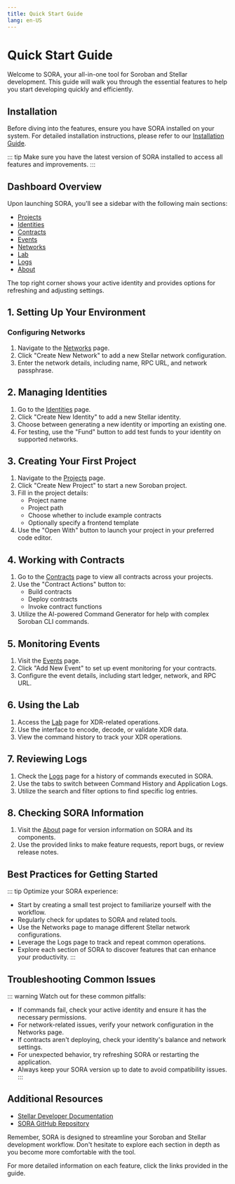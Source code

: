 ```yaml
---
title: Quick Start Guide
lang: en-US
---
```


# Quick Start Guide

Welcome to SORA, your all-in-one tool for Soroban and Stellar development. This guide will walk you through the essential features to help you start developing quickly and efficiently.

## Installation

Before diving into the features, ensure you have SORA installed on your system. For detailed installation instructions, please refer to our [Installation Guide](./installation.md).

::: tip
Make sure you have the latest version of SORA installed to access all features and improvements.
:::

## Dashboard Overview

Upon launching SORA, you'll see a sidebar with the following main sections:

* [Projects](../features/projects.md)
* [Identities](../features/identities.md)
* [Contracts](../features/contracts.md)
* [Events](../features/events.md)
* [Networks](../features/network.md)
* [Lab](../features/lab.md)
* [Logs](../features/logs.md)
* [About](../features/about.md)

The top right corner shows your active identity and provides options for refreshing and adjusting settings.

## 1. Setting Up Your Environment

### Configuring Networks

1. Navigate to the [Networks](../features/network.md) page.
2. Click "Create New Network" to add a new Stellar network configuration.
3. Enter the network details, including name, RPC URL, and network passphrase.

## 2. Managing Identities

1. Go to the [Identities](../features/identities.md) page.
2. Click "Create New Identity" to add a new Stellar identity.
3. Choose between generating a new identity or importing an existing one.
4. For testing, use the "Fund" button to add test funds to your identity on supported networks.

## 3. Creating Your First Project

1. Navigate to the [Projects](../features/projects.md) page.
2. Click "Create New Project" to start a new Soroban project.
3. Fill in the project details:
   * Project name
   * Project path
   * Choose whether to include example contracts
   * Optionally specify a frontend template
4. Use the "Open With" button to launch your project in your preferred code editor.

## 4. Working with Contracts

1. Go to the [Contracts](../features/contracts.md) page to view all contracts across your projects.
2. Use the "Contract Actions" button to:
   * Build contracts
   * Deploy contracts
   * Invoke contract functions
3. Utilize the AI-powered Command Generator for help with complex Soroban CLI commands.

## 5. Monitoring Events

1. Visit the [Events](../features/events.md) page.
2. Click "Add New Event" to set up event monitoring for your contracts.
3. Configure the event details, including start ledger, network, and RPC URL.

## 6. Using the Lab

1. Access the [Lab](../features/lab.md) page for XDR-related operations.
2. Use the interface to encode, decode, or validate XDR data.
3. View the command history to track your XDR operations.

## 7. Reviewing Logs

1. Check the [Logs](../features/logs.md) page for a history of commands executed in SORA.
2. Use the tabs to switch between Command History and Application Logs.
3. Utilize the search and filter options to find specific log entries.

## 8. Checking SORA Information

1. Visit the [About](../features/about.md) page for version information on SORA and its components.
2. Use the provided links to make feature requests, report bugs, or review release notes.

## Best Practices for Getting Started

::: tip
Optimize your SORA experience:

* Start by creating a small test project to familiarize yourself with the workflow.
* Regularly check for updates to SORA and related tools.
* Use the Networks page to manage different Stellar network configurations.
* Leverage the Logs page to track and repeat common operations.
* Explore each section of SORA to discover features that can enhance your productivity.
:::

## Troubleshooting Common Issues

::: warning
Watch out for these common pitfalls:

* If commands fail, check your active identity and ensure it has the necessary permissions.
* For network-related issues, verify your network configuration in the Networks page.
* If contracts aren't deploying, check your identity's balance and network settings.
* For unexpected behavior, try refreshing SORA or restarting the application.
* Always keep your SORA version up to date to avoid compatibility issues.
:::

## Additional Resources

* [Stellar Developer Documentation](https://developers.stellar.org/docs/)
* [SORA GitHub Repository](https://github.com/tolgayayci/sora)

Remember, SORA is designed to streamline your Soroban and Stellar development workflow. Don't hesitate to explore each section in depth as you become more comfortable with the tool.

For more detailed information on each feature, click the links provided in the guide.